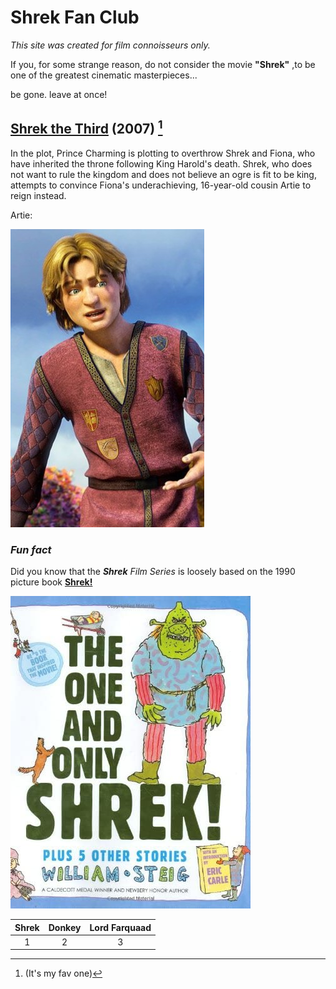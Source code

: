 # Shrek Fan Club

*This site was created for film connoisseurs only.*

If you, for some strange reason, do not consider the movie **"Shrek"** ,to be one of the greatest cinematic masterpieces...

be gone. leave at once!

## [Shrek the Third](https://www.youtube.com/watch?v=_MoIr7811Bs&ab_channel=RottenTomatoesClassicTrailers "trailer") (2007) [^1]

In the plot, Prince Charming is plotting to overthrow Shrek and Fiona, who have inherited the throne following King Harold's death. Shrek, who does not want to rule the kingdom and does not believe an ogre is fit to be king, attempts to convince Fiona's underachieving, 16-year-old cousin Artie to reign instead.

Artie:

![Artie](artie2stepik.jpg "artie")

### *Fun fact*
Did you know that the ***Shrek*** *Film Series* is loosely based on the 1990 picture book **[Shrek!](https://en.wikipedia.org/wiki/Shrek! "wiki will tell u all ab it")**

![the book](shrekstepik.jpg "cover of the book")


|Shrek|Donkey|Lord Farquaad|
|:---:|:---:|:---:|
|1|2|3|
[^1]:(It's my fav one)
